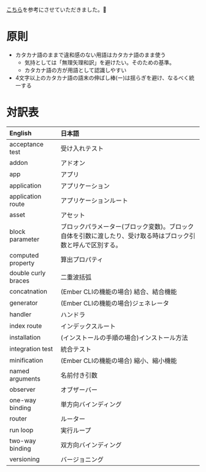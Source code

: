 [こちら](https://github.com/rust-lang-ja/the-rust-programming-language-ja/edit/master/TranslationTable.md)を参考にさせていただきました。🙇

# 原則

* カタカナ語のままで違和感のない用語はカタカナ語のまま使う
  + 気持としては「無理矢理和訳」を避けたい。そのための基準。
  + カタカナ語の方が用語として認識しやすい
* 4文字以上のカタカナ語の語末の伸ばし棒(ー)は揺らぎを避け、なるべく統一する

# 対訳表

| English                        | 日本語
|:-------------------------------|:-------------
| acceptance test                | 受け入れテスト
| addon                          | アドオン
| app                            | アプリ
| application                    | アプリケーション
| application route              | アプリケーションルート
| asset                          | アセット
| block parameter                | ブロックパラメーター(ブロック変数)。ブロック自体を引数に渡したり、受け取る時はブロック引数と呼んで区別する。
| computed property              | 算出プロパティ
| double curly braces            | 二重波括弧
| concatnation                   | (Ember CLIの機能の場合) 結合、結合機能
| generator                      | (Ember CLIの機能の場合)ジェネレータ
| handler                        | ハンドラ
| index route                    | インデックスルート
| installation                   | (インストールの手順の場合)インストール方法
| integration test               | 統合テスト
| minification                   | (Ember CLIの機能の場合) 縮小、縮小機能
| named arguments                | 名前付き引数
| observer                       | オブザーバー
| one-way binding                | 単方向バインディング
| router                         | ルーター
| run loop                       | 実行ループ
| two-way binding                | 双方向バインディング
| versioning                     | バージョニング
